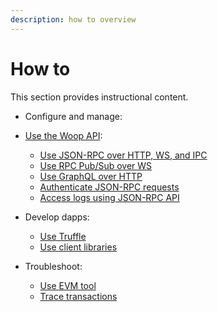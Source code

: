 ```yaml
---
description: how to overview
---
```


# How to

This section provides instructional content.


- Configure and manage:
  
- [Use the Woop API](../how-to/use-woop-api/index.md):
    - [Use JSON-RPC over HTTP, WS, and IPC](../how-to/use-woop-api/json-rpc.md)
    - [Use RPC Pub/Sub over WS](../how-to/use-woop-api/rpc-pubsub.md)
    - [Use GraphQL over HTTP](../how-to/use-woop-api/graphql.md)
    - [Authenticate JSON-RPC requests](../how-to/use-woop-api/authenticate.md)
    - [Access logs using JSON-RPC API](../how-to/use-woop-api/access-logs.md)
- Develop dapps:
    - [Use Truffle](../how-to/develop/truffle.md)
    - [Use client libraries](../how-to/develop/client-libraries.md)
- Troubleshoot:
    - [Use EVM tool](../how-to/troubleshoot/evm-tool.md)
    - [Trace transactions](../how-to/troubleshoot/trace-transactions.md)
